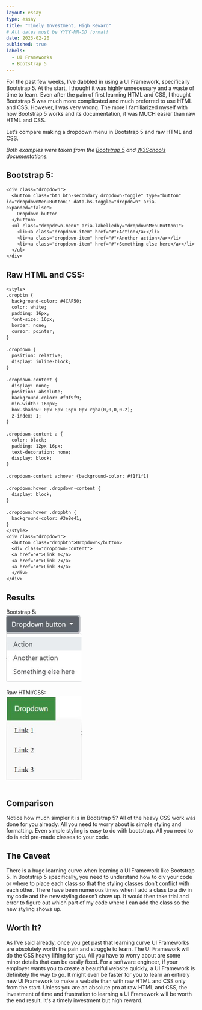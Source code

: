 ```yaml
---
layout: essay
type: essay
title: "Timely Investment, High Reward"
# All dates must be YYYY-MM-DD format!
date: 2023-02-20
published: true
labels:
  - UI Frameworks
  - Bootstrap 5
---
```

For the past few weeks, I’ve dabbled in using a UI Framework, specifically Bootstrap 5. At the start, I thought it was highly unnecessary and a waste of time to learn. Even after the pain of first learning HTML and CSS, I thought Bootstrap 5 was much more complicated and much preferred to use HTML and CSS. However, I was very wrong. The more I familiarized myself with how Bootstrap 5 works and its documentation, it was MUCH easier than raw HTML and CSS.

Let’s compare making a dropdown menu in Bootstrap 5 and raw HTML and CSS.

*Both examples were taken from the [Bootstrap 5](https://getbootstrap.com/docs/5.0/components/dropdowns/) and [W3Schools](https://www.w3schools.com/css/css_dropdowns.asp) documentations.*

## Bootstrap 5:
```
<div class="dropdown">
  <button class="btn btn-secondary dropdown-toggle" type="button" id="dropdownMenuButton1" data-bs-toggle="dropdown" aria-expanded="false">
    Dropdown button
  </button>
  <ul class="dropdown-menu" aria-labelledby="dropdownMenuButton1">
    <li><a class="dropdown-item" href="#">Action</a></li>
    <li><a class="dropdown-item" href="#">Another action</a></li>
    <li><a class="dropdown-item" href="#">Something else here</a></li>
  </ul>
</div>
```
## Raw HTML and CSS:
```
<style>
.dropbtn {
  background-color: #4CAF50;
  color: white;
  padding: 16px;
  font-size: 16px;
  border: none;
  cursor: pointer;
}

.dropdown {
  position: relative;
  display: inline-block;
}

.dropdown-content {
  display: none;
  position: absolute;
  background-color: #f9f9f9;
  min-width: 160px;
  box-shadow: 0px 8px 16px 0px rgba(0,0,0,0.2);
  z-index: 1;
}

.dropdown-content a {
  color: black;
  padding: 12px 16px;
  text-decoration: none;
  display: block;
}

.dropdown-content a:hover {background-color: #f1f1f1}

.dropdown:hover .dropdown-content {
  display: block;
}

.dropdown:hover .dropbtn {
  background-color: #3e8e41;
}
</style>
<div class="dropdown">
  <button class="dropbtn">Dropdown</button>
  <div class="dropdown-content">
  <a href="#">Link 1</a>
  <a href="#">Link 2</a>
  <a href="#">Link 3</a>
  </div>
</div>
```
## Results
<div class="px-4">
Bootstrap 5: <br />
  <img width="200px" 
       src="../img/uiframewords/bootstrap5.JPG" 
       class="img-thumbnail" >
<br />
<br />
Raw HTMl/CSS: <br />
  <img width="200px" 
       src="../img/uiframewords/rawhtmlcss.JPG" 
       class="img-thumbnail" >
</div>
<br />

## Comparison

Notice how much simpler it is in Bootstrap 5? All of the heavy CSS work was done for you already. All you need to worry about is simple styling and formatting. Even simple styling is easy to do with bootstrap. All you need to do is add pre-made classes to your code.

## The Caveat

There is a huge learning curve when learning a UI Framework like Bootstrap 5. In Bootstrap 5 specifically, you need to understand how to div your code or where to place each class so that the styling classes don’t conflict with each other. There have been numerous times when I add a class to a div in my code and the new styling doesn’t show up. It would then take trial and error to figure out which part of my code where I can add the class so the new styling shows up.

## Worth It?

As I’ve said already, once you get past that learning curve UI Frameworks are absolutely worth the pain and struggle to learn. The UI Framework will do the CSS heavy lifting for you. All you have to worry about are some minor details that can be easily fixed. For a software engineer, if your employer wants you to create a beautiful website quickly, a UI Framework is definitely the way to go. It might even be faster for you to learn an entirely new UI Framework to make a website than with raw HTML and CSS only from the start. Unless you are an absolute pro at raw HTML and CSS, the investment of time and frustration to learning a UI Framework will be worth the end result. It's a timely investment but high reward.
